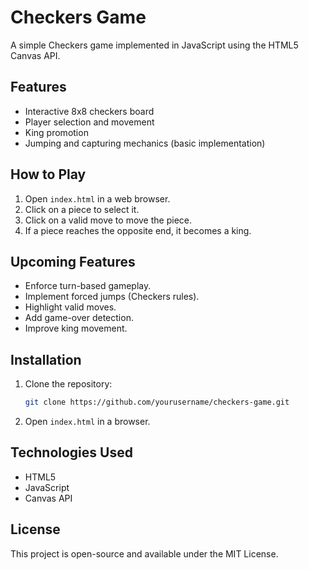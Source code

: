 # Checkers Game

A simple Checkers game implemented in JavaScript using the HTML5 Canvas API.

## Features
- Interactive 8x8 checkers board
- Player selection and movement
- King promotion
- Jumping and capturing mechanics (basic implementation)

## How to Play
1. Open `index.html` in a web browser.
2. Click on a piece to select it.
3. Click on a valid move to move the piece.
4. If a piece reaches the opposite end, it becomes a king.

## Upcoming Features
- Enforce turn-based gameplay.
- Implement forced jumps (Checkers rules).
- Highlight valid moves.
- Add game-over detection.
- Improve king movement.

## Installation
1. Clone the repository:
   ```sh
   git clone https://github.com/yourusername/checkers-game.git
   ```
2. Open `index.html` in a browser.

## Technologies Used
- HTML5
- JavaScript
- Canvas API

## License
This project is open-source and available under the MIT License.

